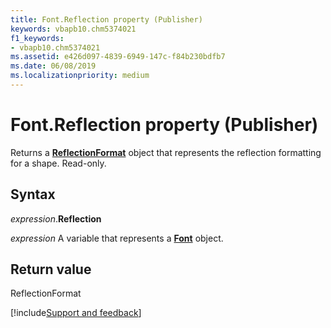 ```yaml
---
title: Font.Reflection property (Publisher)
keywords: vbapb10.chm5374021
f1_keywords:
- vbapb10.chm5374021
ms.assetid: e426d097-4839-6949-147c-f84b230bdfb7
ms.date: 06/08/2019
ms.localizationpriority: medium
---
```



# Font.Reflection property (Publisher)

Returns a **[ReflectionFormat](Publisher.reflectionformat.md)** object that represents the reflection formatting for a shape. Read-only.


## Syntax

_expression_.**Reflection**

_expression_ A variable that represents a **[Font](Publisher.Font.md)** object.


## Return value

ReflectionFormat



[!include[Support and feedback](~/includes/feedback-boilerplate.md)]